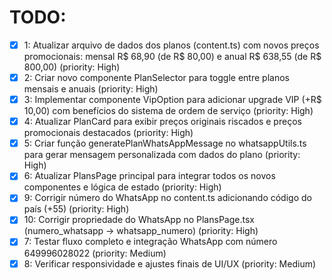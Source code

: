 # TODO:

- [x] 1: Atualizar arquivo de dados dos planos (content.ts) com novos preços promocionais: mensal R$ 68,90 (de R$ 80,00) e anual R$ 638,55 (de R$ 800,00) (priority: High)
- [x] 2: Criar novo componente PlanSelector para toggle entre planos mensais e anuais (priority: High)
- [x] 3: Implementar componente VipOption para adicionar upgrade VIP (+R$ 10,00) com benefícios do sistema de ordem de serviço (priority: High)
- [x] 4: Atualizar PlanCard para exibir preços originais riscados e preços promocionais destacados (priority: High)
- [x] 5: Criar função generatePlanWhatsAppMessage no whatsappUtils.ts para gerar mensagem personalizada com dados do plano (priority: High)
- [x] 6: Atualizar PlansPage principal para integrar todos os novos componentes e lógica de estado (priority: High)
- [x] 9: Corrigir número do WhatsApp no content.ts adicionando código do país (+55) (priority: High)
- [x] 10: Corrigir propriedade do WhatsApp no PlansPage.tsx (numero_whatsapp → whatsapp_numero) (priority: High)
- [x] 7: Testar fluxo completo e integração WhatsApp com número 649996028022 (priority: Medium)
- [x] 8: Verificar responsividade e ajustes finais de UI/UX (priority: Medium)
